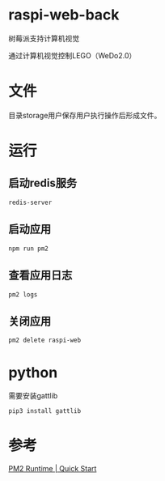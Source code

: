 # raspi-web-back
树莓派支持计算机视觉

通过计算机视觉控制LEGO（WeDo2.0）

# 文件

目录storage用户保存用户执行操作后形成文件。

# 运行

## 启动redis服务
```
redis-server
```

## 启动应用
```
npm run pm2
```

## 查看应用日志
```
pm2 logs
```

## 关闭应用
```
pm2 delete raspi-web
```

# python

需要安装gattlib
```
pip3 install gattlib
```

# 参考
[PM2 Runtime | Quick Start](https://pm2.io/doc/en/runtime/quick-start/)
